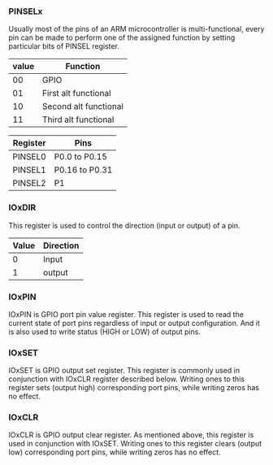### PINSELx
Usually most of the pins of an ARM microcontroller is multi-functional, every pin can be made to perform one of the assigned function by setting particular bits of PINSEL register.

|value | Function   |
|------|------------|
| 00   | GPIO      |          
| 01   | First alt functional |
| 10   | Second alt functional |
| 11   | Third alt functional |


|Register |Pins|
|---------|-----|
| PINSEL0 |P0.0 to P0.15|
| PINSEL1 |P0.16 to P0.31|
| PINSEL2 |P1|

### IOxDIR
This register is used to control the direction (input or output) of a pin.

|Value  | Direction |
|-------|-----------|
|0| Input |
|1|  output |

### IOxPIN
IOxPIN is GPIO port pin value register. This register is used to read the current state of port pins regardless of input or output configuration. And it is also used to write status (HIGH or LOW) of output pins.

### IOxSET
IOxSET is GPIO output set register. This register is commonly used in conjunction with IOxCLR register described below. Writing ones to this register sets (output high) corresponding port pins, while writing zeros has no effect.

### IOxCLR
IOxCLR is GPIO output clear register. As mentioned above, this register is used in conjunction with IOxSET. Writing ones to this register clears (output low) corresponding port pins, while writing zeros has no effect.
